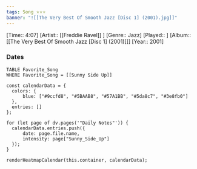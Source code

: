 ```yaml
---
tags: Song ⭐⭐⭐ 
banner: "![[The Very Best Of Smooth Jazz [Disc 1] (2001).jpg]]"
---
```

[Time:: 4:07]
[Artist:: [[Freddie Ravel]] ]
[Genre:: Jazz]
[Played:: ]
[Album:: [[The Very Best Of Smooth Jazz [Disc 1] (2001)]]]
[Year:: 2001]
### Dates
````dataview
TABLE Favorite_Song
WHERE Favorite_Song = [[Sunny Side Up]]
````
  ```dataviewjs
const calendarData = { 
	colors: { 
		blue: ["#9ccfd8", "#5BAAB8", "#57A1BB", "#5da8c7", "#3e8fb0"] 
	}, 
	entries: [] 
}; 

for (let page of dv.pages('"Daily Notes"')) { 
	calendarData.entries.push({ 
		date: page.file.name, 
		intensity: page["Sunny_Side_Up"]
	}); 
} 

renderHeatmapCalendar(this.container, calendarData);
```
